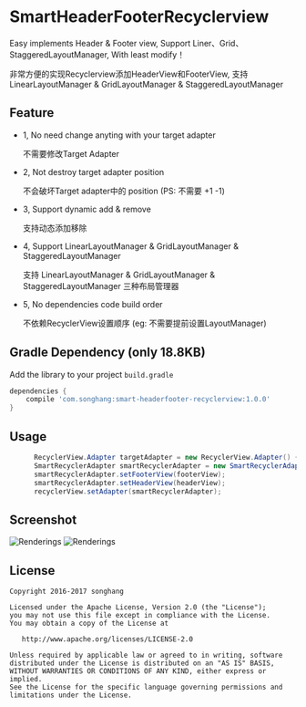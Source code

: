 # SmartHeaderFooterRecyclerview

Easy implements Header &amp; Footer view, Support Liner、Grid、StaggeredLayoutManager, With least modify！

非常方便的实现Recyclerview添加HeaderView和FooterView, 支持 LinearLayoutManager & GridLayoutManager & StaggeredLayoutManager

## Feature

* 1, No need change anyting with your target adapter

     不需要修改Target Adapter
* 2, Not destroy target adapter position

     不会破坏Target adapter中的 position (PS: 不需要 +1 -1)
* 3, Support dynamic add & remove

     支持动态添加移除
* 4, Support LinearLayoutManager & GridLayoutManager & StaggeredLayoutManager
 
     支持 LinearLayoutManager & GridLayoutManager & StaggeredLayoutManager 三种布局管理器

* 5, No dependencies code build order
 
     不依赖RecyclerView设置顺序 (eg: 不需要提前设置LayoutManager)

## Gradle Dependency (only 18.8KB)

Add the library to your project `build.gradle`
```gradle
dependencies {
    compile 'com.songhang:smart-headerfooter-recyclerview:1.0.0'
}
```

## Usage
```java
      RecyclerView.Adapter targetAdapter = new RecyclerView.Adapter() { ... };
      SmartRecyclerAdapter smartRecyclerAdapter = new SmartRecyclerAdapter(targetAdapter);
      smartRecyclerAdapter.setFooterView(footerView);
      smartRecyclerAdapter.setHeaderView(headerView);
      recyclerView.setAdapter(smartRecyclerAdapter);
```

## Screenshot
![Renderings](https://github.com/songhanghang/Smart-HeaderFooter-RecyclerView/blob/master/screenshot/screen.png)
![Renderings](https://github.com/songhanghang/Smart-HeaderFooter-Recyclerview/blob/master/screenshot/hammerheadMRA58Nsonghang04272016134831.gif)

## License

    Copyright 2016-2017 songhang
    
    Licensed under the Apache License, Version 2.0 (the "License");
    you may not use this file except in compliance with the License.
    You may obtain a copy of the License at

       http://www.apache.org/licenses/LICENSE-2.0

    Unless required by applicable law or agreed to in writing, software
    distributed under the License is distributed on an "AS IS" BASIS,
    WITHOUT WARRANTIES OR CONDITIONS OF ANY KIND, either express or implied.
    See the License for the specific language governing permissions and
    limitations under the License.

